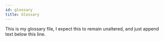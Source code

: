 ```yaml
---
id: glossary
title: Glossary
---
```


This is my glossary file, I expect this to remain unaltered, and just append text below this line.
